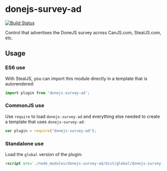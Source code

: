 # donejs-survey-ad

[![Build Status](https://travis-ci.org/donejs/donejs-survey-ad.svg?branch=master)](https://travis-ci.org/donejs/donejs-survey-ad)

Control that advertises the DoneJS survey across CanJS.com, StealJS.com, etc.

## Usage

### ES6 use

With StealJS, you can import this module directly in a template that is autorendered:

```js
import plugin from 'donejs-survey-ad';
```

### CommonJS use

Use `require` to load `donejs-survey-ad` and everything else
needed to create a template that uses `donejs-survey-ad`:

```js
var plugin = require("donejs-survey-ad");
```

### Standalone use

Load the `global` version of the plugin:

```html
<script src='./node_modules/donejs-survey-ad/dist/global/donejs-survey-ad.js'></script>
```
